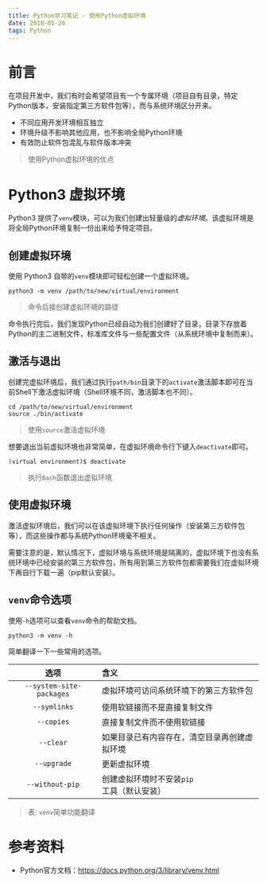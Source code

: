 ```yaml
---
title: Python学习笔记 - 使用Python虚拟环境
date: 2018-01-26
tags: Python
---
```


# 前言

在项目开发中，我们有时会希望项目有一个专属环境（项目自有目录，特定Python版本，安装指定第三方软件包等），而与系统环境区分开来。

- 不同应用开发环境相互独立
- 环境升级不影响其他应用，也不影响全局Python环境
- 有效防止软件包混乱与软件版本冲突

> 使用Python虚拟环境的优点

# Python3 虚拟环境

Python3 提供了`venv`模块，可以为我们创建出轻量级的*虚拟环境*。该虚拟环境是将全局Python环境复制一份出来给予特定项目。

## 创建虚拟环境

使用 Python3 自带的`venv`模块即可轻松创建一个虚拟环境。

```
python3 -m venv /path/to/new/virtual/environment
```
> 命令后接创建虚拟环境的路径

命令执行完后，我们发现Python已经自动为我们创建好了目录，目录下存放着Python的主二进制文件，标准库文件与一些配置文件（从系统环境中复制而来）。

## 激活与退出

创建完虚拟环境后，我们通过执行`path/bin`目录下的`activate`激活脚本即可在当前Shell下激活虚拟环境（Shell环境不同，激活脚本也不同）。

```
cd /path/to/new/virtual/environment
source ./bin/activate
```
> 使用`source`激活虚拟环境

想要退出当前虚拟环境也非常简单，在虚拟环境命令行下键入`deactivate`即可。

```
(virtual environment)$ deactivate
```
> 执行`Bash`函数退出虚拟环境

## 使用虚拟环境

激活虚拟环境后，我们可以在该虚拟环境下执行任何操作（安装第三方软件包等），而这些操作都与系统Python环境毫不相关。

需要注意的是，默认情况下，虚拟环境与系统环境是隔离的，虚拟环境下也没有系统环境中已经安装的第三方软件包，所有用到第三方软件包都需要我们在虚拟环境下再自行下载一遍（pip默认安装）。

## `venv`命令选项

使用`-h`选项可以查看`venv`命令的帮助文档。

```
python3 -m venv -h
```
简单翻译一下一些常用的选项。

| 选项     | 含义 |
|:--------:|:---- |
| `--system-site-packages` | 虚拟环境可访问系统环境下的第三方软件包 |
| `--symlinks` | 使用软链接而不是直接复制文件 |
| `--copies`   | 直接复制文件而不使用软链接   |
| `--clear`    | 如果目录已有内容存在，清空目录再创建虚拟环境 |
| `--upgrade`  | 更新虚拟环境 |
| `--without-pip` | 创建虚拟环境时不安装`pip`工具（默认安装） |

> 表: `venv`简单功能翻译

# 参考资料

- Python官方文档：https://docs.python.org/3/library/venv.html

